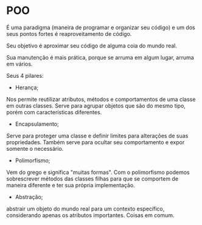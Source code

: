 # POO

É uma paradigma (maneira de programar e organizar seu código) e um dos seus pontos fortes é reaproveitamento de código.

Seu objetivo é aproximar seu código de alguma coia do mundo real.

Sua manutenção é mais prática, porque se arruma em algum lugar, arruma em vários.

Seus 4 pilares:
- Herança;

Nos permite reutilizar atributos, métodos e comportamentos de uma classe em outras classes. Serve para agrupar objetos que são do mesmo tipo, porém com características diferentes.

- Encapsulamento;

Serve para proteger uma classe e definir limites para alterações de suas propriedades. Também serve para ocultar seu comportamento e expor somente o necessário.

- Polimorfismo;

Vem do grego e significa "muitas formas". Com o polimorfismo podemos sobrescrever métodos das classes filhas para que se comportem de maneira diferente e ter sua própria implementação.

- Abstração;

abstrair um objeto do mundo real para um contexto específico, considerando apenas os atributos importantes. Coisas em comum.



